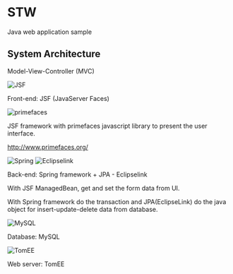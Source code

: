 # STW

Java web application sample


## System Architecture

Model-View-Controller (MVC)


![JSF](https://upload.wikimedia.org/wikipedia/commons/thumb/7/75/20110510-jsf-logo.tiff/lossless-page1-320px-20110510-jsf-logo.tiff.png)

Front-end: JSF (JavaServer Faces)


![primefaces](http://www.bradchen.com/images/primefaces-logo.png)

JSF framework with primefaces javascript library to present the user interface.

http://www.primefaces.org/


![Spring](https://acntech.no/content/images/2016/10/logo-spring-103x60.png)
![Eclipselink](https://wiki.eclipse.org/images/6/6b/Eclipselink-logo.gif)

Back-end: Spring framework + JPA - Eclipselink

With JSF ManagedBean, get and set the form data from UI.

With Spring framework do the transaction and JPA(EclipseLink) do the java object for insert-update-delete data from database.


![MySQL](https://www.mysql.com/common/logos/logo-mysql-170x115.png)

Database: MySQL


![TomEE](http://tomee.apache.org/resources/images/feather-logo.png)

Web server: TomEE




